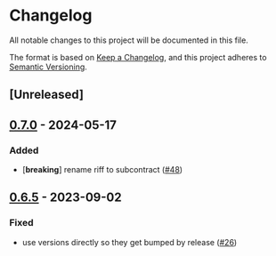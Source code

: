 # Changelog
All notable changes to this project will be documented in this file.

The format is based on [Keep a Changelog](https://keepachangelog.com/en/1.0.0/),
and this project adheres to [Semantic Versioning](https://semver.org/spec/v2.0.0.html).

## [Unreleased]

## [0.7.0](https://github.com/loambuild/loam-sdk/compare/loam-build-v0.6.5...loam-build-v0.7.0) - 2024-05-17

### Added
- [**breaking**] rename riff to subcontract ([#48](https://github.com/loambuild/loam-sdk/pull/48))

## [0.6.5](https://github.com/loambuild/loam-sdk/compare/loam-build-v0.6.4...loam-build-v0.6.5) - 2023-09-02

### Fixed
- use versions directly so they get bumped by release ([#26](https://github.com/loambuild/loam-sdk/pull/26))
